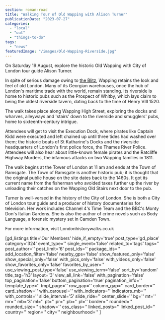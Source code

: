 ```yaml
---
section: roman-road
title: "Walking Tour of Old Wapping with Alison Turner"
publicationDate: "2023-07-27"
categories: 
  - "local"
  - "out"
  - "things-to-do"
tags: 
  - "news"
featuredImage: "/images/Old-Wapping-Riverside.jpg"
---
```


On Saturday 19 August, explore the historic Old Wapping with City of London tour guide Alison Turner.

In spite of serious damage owing to [the Blitz](https://romanroadlondon.com/blitz-bomb-damage-map-ww2-bow-mile-end-globe-town-fish-island-hackney-wick/), Wapping retains the look and feel of old London. Many of its Georgian warehouses, once the hub of London's maritime trade with the world, remain standing. Its riverside is home to historic pubs such as the Prospect of Whitby, which lays claim to being the oldest riverside tavern, dating back to the time of Henry VIII 1520.

The walk takes place along Wapping High Street, exploring the docks and wharves, alleyways and 'stairs' down to the riverside and smugglers' pubs, home to sixteenth-century intrigue.

Attendees will get to visit the Execution Dock, where pirates like Captain Kidd were executed and left chained up until three tides had washed over them; the historic boats of St Katharine's Docks and the riverside headquarters of London's first police force, the Thames River Police. Attendees will also hear about little-known female pirates and the Ratcliffe Highway Murders, the infamous attacks on two Wapping families in 1811.

The walk begins at the Tower of London at 11 am and ends at the Town of Ramsgate. The Town of Ramsgate is another historic pub; it is thought that the original public house on the site dates back to the 1460s. It got its current name from the fisherman who avoided taxes further up the river by unloading their catches on the Wapping Old Stairs next door to the pub.

Turner is well-versed in the history of the City of London. She is both a City of London tour guide and a producer of history documentaries for television. Her work includes Channel 4's Time Team and the BBC's Monty Don's Italian Gardens. She is also the author of crime novels such as Body Language, a forensic mystery set in Camden Town.

For more information, visit Londonhistorywalks.co.uk

\[gd\_listings title='Our Members' hide\_if\_empty='true' post\_type='gd\_place' category='324' event\_type='' single\_event='false' related\_to='tags' tags='' post\_author='' post\_limit='6' post\_ids='' package\_ids='' add\_location\_filter='false' nearby\_gps='false' show\_featured\_only='false' show\_special\_only='false' with\_pics\_only='false' with\_videos\_only='false' show\_favorites\_only='false' favorites\_by\_user='' use\_viewing\_post\_type='false' use\_viewing\_term='false' sort\_by='random' title\_tag='h3' layout='3' view\_all\_link='false' with\_pagination='false' top\_pagination='false' bottom\_pagination='true' pagination\_info='' template\_type='' tmpl\_page='' row\_gap='' column\_gap='' card\_border='' card\_shadow='' with\_carousel='' with\_indicators='' indicators\_mb='' with\_controls='' slide\_interval='5' slide\_ride='' center\_slide='' bg='' mt='' mr='' mb='3' ml='' pt='' pr='' pb='' pl='' border='' rounded='' rounded\_size='' shadow='' css\_class='' linked\_posts='' linked\_post\_id='' country='' region='' city='' neighbourhood='' \]
